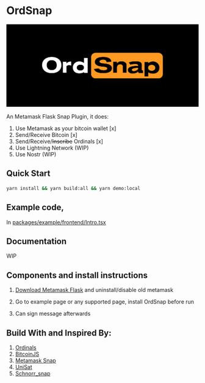 # OrdSnap

![Banner](assets/banner_2.jpg)

An Metamask Flask Snap Plugin, it does:

1. Use Metamask as your bitcoin wallet [x]
2. Send/Receive Bitcoin [x]
3. Send/Receive/~~Inscribe~~ Ordinals [x]
4. Use Lightning Network (WIP)
5. Use Nostr (WIP)

## Quick Start

```bash
yarn install && yarn build:all && yarn demo:local
```

## Example code,

In [packages/example/frontend/Intro.tsx](./packages/example/frontend/Intro.tsx)

## Documentation

WIP

## Components and install instructions

1. [Download Metamask Flask](https://metamask.io/flask/)
   and uninstall/disable old metamask

2. Go to example page or any supported page, install OrdSnap before run

3. Can sign message afterwards

## Build With and Inspired By:

1. [Ordinals](https://ordinals.com/)
2. [BitcoinJS](https://github.com/bitcoinjs/bitcoinjs-lib)
3. [Metamask Snap](https://github.com/MetaMask/template-snap-monorepo)
4. [UniSat](https://github.com/unisat-wallet/extension)
5. [Schnorr_snap](https://github.com/neeboo/schnorr_snap)
